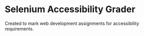 # Selenium Accessibility Grader

Created to mark web development assignments for accessibility requirements.
